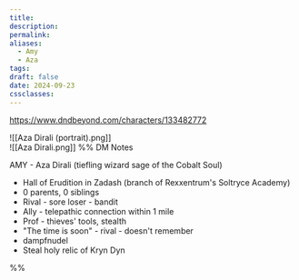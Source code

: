 ```yaml
---
title: 
description: 
permalink: 
aliases:
  - Amy
  - Aza
tags: 
draft: false
date: 2024-09-23
cssclasses:
---
```

https://www.dndbeyond.com/characters/133482772 

![[Aza Dirali (portrait).png]]  
![[Aza Dirali.png]] 
%% DM Notes

AMY - Aza Dirali (tiefling wizard sage of the Cobalt Soul)
- Hall of Erudition in Zadash (branch of Rexxentrum's Soltryce Academy)
- 0 parents, 0 siblings
- Rival - sore loser - bandit
- Ally - telepathic connection within 1 mile
- Prof - thieves' tools, stealth
- "The time is soon" - rival - doesn't remember
- dampfnudel
- Steal holy relic of Kryn Dyn

%%
